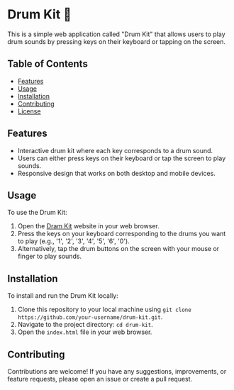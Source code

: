 # Drum Kit 🥁

This is a simple web application called "Drum Kit" that allows users to play drum sounds by pressing keys on their keyboard or tapping on the screen.

## Table of Contents

- [Features](#features)
- [Usage](#usage)
- [Installation](#installation)
- [Contributing](#contributing)
- [License](#license)

## Features

- Interactive drum kit where each key corresponds to a drum sound.
- Users can either press keys on their keyboard or tap the screen to play sounds.
- Responsive design that works on both desktop and mobile devices.

## Usage

To use the Drum Kit:

1. Open the <a href="/">Dram Kit</a> website in your web browser.
2. Press the keys on your keyboard corresponding to the drums you want to play (e.g., '1', '2', '3', '4', '5', '6', '0').
3. Alternatively, tap the drum buttons on the screen with your mouse or finger to play sounds.

## Installation

To install and run the Drum Kit locally:

1. Clone this repository to your local machine using `git clone https://github.com/your-username/drum-kit.git`.
2. Navigate to the project directory: `cd drum-kit`.
3. Open the `index.html` file in your web browser.

## Contributing

Contributions are welcome! If you have any suggestions, improvements, or feature requests, please open an issue or create a pull request.

